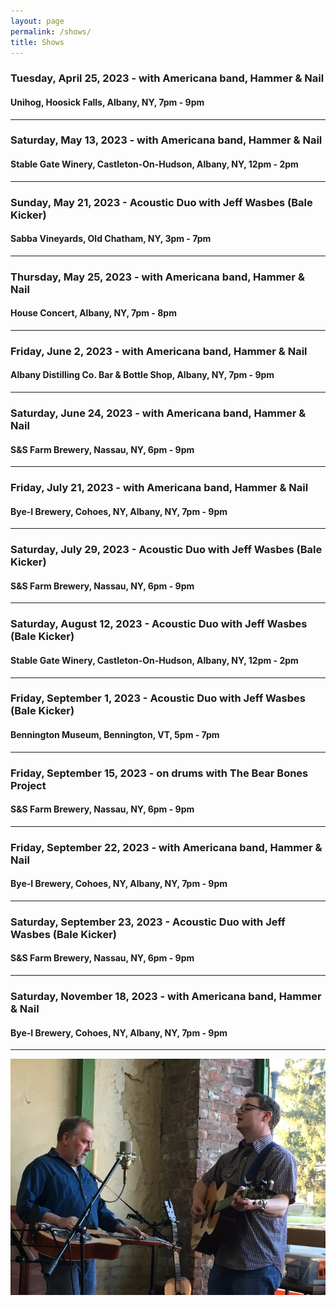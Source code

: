 ```yaml
---
layout: page
permalink: /shows/
title: Shows
---
```

### Tuesday, April 25, 2023 - with Americana band, Hammer & Nail
#### Unihog, Hoosick Falls, Albany, NY, 7pm - 9pm
---
### Saturday, May 13, 2023 - with Americana band, Hammer & Nail
#### Stable Gate Winery, Castleton-On-Hudson, Albany, NY, 12pm - 2pm
---
### Sunday, May 21, 2023 - Acoustic Duo with Jeff Wasbes (Bale Kicker)
#### Sabba Vineyards, Old Chatham, NY, 3pm - 7pm
---
### Thursday, May 25, 2023 - with Americana band, Hammer & Nail
#### House Concert, Albany, NY, 7pm - 8pm
---
### Friday, June 2, 2023 - with Americana band, Hammer & Nail
#### Albany Distilling Co. Bar & Bottle Shop, Albany, NY, 7pm - 9pm
---
### Saturday, June 24, 2023 - with Americana band, Hammer & Nail
#### S&S Farm Brewery, Nassau, NY, 6pm - 9pm
---
### Friday, July 21, 2023 - with Americana band, Hammer & Nail
#### Bye-I Brewery, Cohoes, NY, Albany, NY, 7pm - 9pm
---
### Saturday, July 29, 2023 - Acoustic Duo with Jeff Wasbes (Bale Kicker)
#### S&S Farm Brewery, Nassau, NY, 6pm - 9pm
---
### Saturday, August 12, 2023 - Acoustic Duo with Jeff Wasbes (Bale Kicker)
#### Stable Gate Winery, Castleton-On-Hudson, Albany, NY, 12pm - 2pm
---
### Friday, September 1, 2023 - Acoustic Duo with Jeff Wasbes (Bale Kicker)
#### Bennington Museum, Bennington, VT, 5pm - 7pm
---
### Friday, September 15, 2023 - on drums with The Bear Bones Project
#### S&S Farm Brewery, Nassau, NY, 6pm - 9pm
---
### Friday, September 22, 2023 - with Americana band, Hammer & Nail
#### Bye-I Brewery, Cohoes, NY, Albany, NY, 7pm - 9pm
---
### Saturday, September 23, 2023 - Acoustic Duo with Jeff Wasbes (Bale Kicker)
#### S&S Farm Brewery, Nassau, NY, 6pm - 9pm
---
### Saturday, November 18, 2023 - with Americana band, Hammer & Nail
#### Bye-I Brewery, Cohoes, NY, Albany, NY, 7pm - 9pm
---
<p style="text-align:center;">
<img src="/images/Jay M. 001_sm.jpg" alt="Jay Maloney & Kevin Maul - 2016">
</p>
